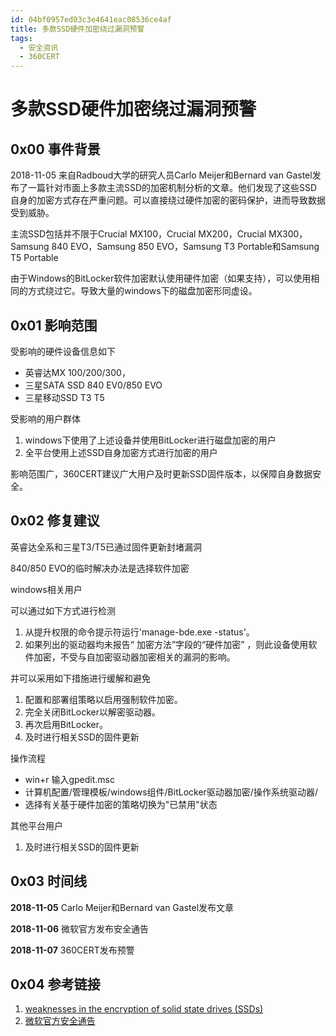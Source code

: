 ```yaml
---
id: 04bf0957ed03c3e4641eac08536ce4af
title: 多款SSD硬件加密绕过漏洞预警
tags: 
  - 安全资讯
  - 360CERT
---
```


# 多款SSD硬件加密绕过漏洞预警

0x00 事件背景
---------


2018-11-05 来自Radboud大学的研究人员Carlo Meijer和Bernard van Gastel发布了一篇针对市面上多款主流SSD的加密机制分析的文章。他们发现了这些SSD自身的加密方式存在严重问题。可以直接绕过硬件加密的密码保护，进而导致数据受到威胁。


主流SSD包括并不限于Crucial MX100，Crucial MX200，Crucial MX300，Samsung 840 EVO，Samsung 850 EVO，Samsung T3 Portable和Samsung T5 Portable


由于Windows的BitLocker软件加密默认使用硬件加密（如果支持），可以使用相同的方式绕过它。导致大量的windows下的磁盘加密形同虚设。


0x01 影响范围
---------


受影响的硬件设备信息如下


* 英睿达MX 100/200/300，
* 三星SATA SSD 840 EV0/850 EVO
* 三星移动SSD T3 T5


受影响的用户群体


1. windows下使用了上述设备并使用BitLocker进行磁盘加密的用户
2. 全平台使用上述SSD自身加密方式进行加密的用户


影响范围广，360CERT建议广大用户及时更新SSD固件版本，以保障自身数据安全。


0x02 修复建议
---------


英睿达全系和三星T3/T5已通过固件更新封堵漏洞


840/850 EVO的临时解决办法是选择软件加密


windows相关用户


可以通过如下方式进行检测


1. 从提升权限的命令提示符运行'manage-bde.exe -status'。
2. 如果列出的驱动器均未报告“ 加密方法”字段的“硬件加密” ，则此设备使用软件加密，不受与自加密驱动器加密相关的漏洞的影响。


并可以采用如下措施进行缓解和避免


1. 配置和部署组策略以启用强制软件加密。
2. 完全关闭BitLocker以解密驱动器。
3. 再次启用BitLocker。
4. 及时进行相关SSD的固件更新


操作流程


* win+r 输入gpedit.msc
* 计算机配置/管理模板/windows组件/BitLocker驱动器加密/操作系统驱动器/
* 选择有关基于硬件加密的策略切换为"已禁用"状态


其他平台用户


1. 及时进行相关SSD的固件更新


0x03 时间线
--------


**2018-11-05** Carlo Meijer和Bernard van Gastel发布文章


**2018-11-06** 微软官方发布安全通告


**2018-11-07** 360CERT发布预警


0x04 参考链接
---------


1. [weaknesses in the encryption of solid state drives (SSDs)](https://www.ru.nl/publish/pages/909275/draft-paper_1.pdf)
2. [微软官方安全通告](https://portal.msrc.microsoft.com/en-us/security-guidance/advisory/ADV180028)


